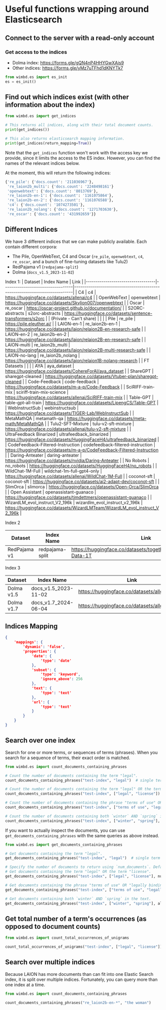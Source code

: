 Useful functions wrapping around Elasticsearch
==============================================

Connect to the server with a read-only account
----------------------------------------------

### Get access to the indices
* Dolma index: https://forms.gle/gQN4nP4HHYGwXAis9
* Other indices: https://forms.gle/yMz7uTFhd1dKNYTk7


```Python
from wimbd.es import es_init
es = es_init()
```

Find out which indices exist (with other information about the index)
---------------------------------------------------------------------
```Python
from wimbd.es import get_indices

# This returns all indices, along with their total document counts.
print(get_indices())

# This also returns elasticsearch mapping information.
print(get_indices(return_mapping=True))
```

Note that the `get_indices` function won't work with the access key we provide,
since it limits the access to the ES index.
However, you can find the names of the relevant indices below.

At the moment, this will return the following indices:
```Python
{'re_pile': {'docs.count': '211036967'},
 're_laion2b_multi': {'docs.count': '2248498161'}
 'openwebtext': {'docs.count': '8013769'},
 're_laion2b-en-1': {'docs.count': '1161075864'},
 're_laion2b-en-2': {'docs.count': '1161076588'},
 'c4': {'docs.count': '1074273501'},
 're_laion2b_nolang': {'docs.count': '1271703630'},
 're_oscar': {'docs.count': '431992659'}}
```

Different Indices
-----------------
We have 3 different indices that we can make publicly available. Each contain different corpora:
* The Pile, OpenWebText, C4 and Oscar (`re_pile`, `openwebtext`, `c4`, `re_oscar`, and a bunch of fine-tuning datasets like Tulu2)
* RedPajama v1 (`redpajama-split`)
* Dolma (`docs_v1.5_2023-11-02`)


Index 1:
| Dataset                           | Index Name                            | Link                                                                        |
|-----------------------------------|-----------------------------------|-----------------------------------------------------------------------------|
| C4                                | c4                                | https://huggingface.co/datasets/allenai/c4                                  |
| OpenWebText                       | openwebtext                       | https://huggingface.co/datasets/Skylion007/openwebtext                      |
| Oscar                             | re_oscar                          | https://oscar-project.github.io/documentation/                              |
| S2ORC-abstracts                   | s2orc-abstracts                   | https://huggingface.co/datasets/sentence-transformers/s2orc                 |
| (Private - Can't share)           |                                   |                                                                             |
| Pile                              | re_pile                           | https://pile.eleuther.ai/                                                   |
| LAION-en-1                        | re_laion2b-en-1                   | https://huggingface.co/datasets/laion/relaion2B-en-research-safe            |
| LAION-en-2                        | re_laion2b-en-2                   | https://huggingface.co/datasets/laion/relaion2B-en-research-safe            |
| LAION-multi                       | re_laion2b_multi                  | https://huggingface.co/datasets/laion/relaion2B-multi-research-safe         |
| LAION-no-lang                     | re_laion2b_nolang                 | https://huggingface.co/datasets/laion/relaion1B-nolang-research             |
| FT Datasets                       |                                   |                                                                             |
| AYA                               | aya_dataset                       | https://huggingface.co/datasets/CohereForAI/aya_dataset                     |
| ShareGPT                          | sharegpt-cleaned                  | https://huggingface.co/datasets/Vtuber-plan/sharegpt-cleaned                |
| Code-Feedback                     | code-feedback                     | https://huggingface.co/datasets/m-a-p/Code-Feedback                         |
| SciRIFF-train-mix                 | sciriff-train-mix-science         | https://huggingface.co/datasets/allenai/SciRIFF-train-mix                   |
| Table-GPT                         | table-gpt-all-train               | https://huggingface.co/datasets/LipengCS/Table-GPT                          |
| WebInstructSub                    | webinstructsub                    | https://huggingface.co/datasets/TIGER-Lab/WebInstructSub                    |
| MetaMathQA                        | metamath-qa                       | https://huggingface.co/datasets/meta-math/MetaMathQA                        |
| Tulu2-SFT-Mixture                 | tulu-v2-sft-mixture               | https://huggingface.co/datasets/allenai/tulu-v2-sft-mixture                 |
| UltraFeedback Binarized           | ultrafeedback_binarized           | https://huggingface.co/datasets/HuggingFaceH4/ultrafeedback_binarized       |
| CodeFeedback-Filtered-Instruction | codefeedback-filtered-instruction | https://huggingface.co/datasets/m-a-p/CodeFeedback-Filtered-Instruction     |
| Daring-Anteater                   | daring-anteater                   | https://huggingface.co/datasets/nvidia/Daring-Anteater                      |
| No Robots                         | no_robots                         | https://huggingface.co/datasets/HuggingFaceH4/no_robots                     |
| WildChat-1M-Full                  | wildchat-1m-full-gpt4-only        | https://huggingface.co/datasets/allenai/WildChat-1M-Full                    |
| coconot-sft                       | coconot-sft                       | https://huggingface.co/datasets/ai2-adapt-dev/coconot-sft                   |
| SlimOrca                          | slimorca                          | https://huggingface.co/datasets/Open-Orca/SlimOrca                          |
| Open Assistant                    | openassistant-guanaco             | https://huggingface.co/datasets/timdettmers/openassistant-guanaco           |
| WizardLM_evol_instruct_V2_196k    | wizardlm_evol_instruct_v2_196k    | https://huggingface.co/datasets/WizardLMTeam/WizardLM_evol_instruct_V2_196k |



Index 2

| Dataset      | Index Name      | Link                                                               |
|--------------|-----------------|--------------------------------------------------------------------|
| RedPajama v1 | redpajama-split | https://huggingface.co/datasets/togethercomputer/RedPajama-Data-1T |

Index 3

| Dataset    | Index Name           | Link                                          |
|------------|----------------------|-----------------------------------------------|
| Dolma v1.5 | docs_v1.5_2023-11-02 | https://huggingface.co/datasets/allenai/dolma |
| Dolma v1.7 | docs_v1.7_2024-06-04 | https://huggingface.co/datasets/allenai/dolma |

Indices Mapping
---------------
```json
{
    'mappings': {
        'dynamic': 'false',
        'properties': {
            'date': {
                'type': 'date'
            },
            'subset': {
                'type': 'keyword', 
                'ignore_above': 256
            },
            'text': {
                'type': 'text'
            },
            'url': {
                'type': 'text'
            }
        }
    }
}
```
 
Search over one index
---------------------

Search for one or more terms, or sequences of terms (phrases). When you search for
a sequence of terms, their exact order is matched. 

```Python
from wimbd.es import count_documents_containing_phrases

# Count the number of documents containing the term "legal".
count_documents_containing_phrases("test-index", "legal")  # single term

# Count the number of documents containing the term "legal" OR the term "license".
count_documents_containing_phrases("test-index", ["legal", "license"])  # list of terms

# Count the number of documents containing the phrase "terms of use" OR "legally binding".
count_documents_containing_phrases("test-index", ["terms of use", "legally binding"])  # list of word sequences

# Count the number of documents containing both `winter` AND `spring` in the text.
count_documents_containing_phrases("test-index", ["winter", "spring"], all_phrases=True)
```

If you want to actually inspect the documents, you can use `get_documents_containing_phrases` with the same queries as above instead.

```Python
from wimbd.es import get_documents_containing_phrases

# Get documents containing the term "legal".
get_documents_containing_phrases("test-index", "legal")  # single term

# Specify the number of documents to return using `num_documents`. Default is 10.
# Get documents containing the term "legal" OR the term "license".
get_documents_containing_phrases("test-index", ["legal", "license"], num_documents=50)  # list of terms

# Get documents containing the phrase "terms of use" OR "legally binding".
get_documents_containing_phrases("test-index", ["terms of use", "legally binding"])  # list of word sequences

# Get documents containing both `winter` AND `spring` in the text.
get_documents_containing_phrases("test-index", ["winter", "spring"], all_phrases=True)
```

Get total number of a term's occurrences (as opposed to document counts)
------------------------------------------------------------------------
```Python
from wimbd.es import count_total_occurrences_of_unigrams

count_total_occurrences_of_unigrams("test-index", ["legal", "license"])
```

Search over multiple indices
----------------------------

Because LAION has more documents than can fit into one Elastic Search index, it is split over multiple indices.
Fortunately, you can query more than one index at a time.

```Python
from wimbd.es import count_documents_containing_phrases

count_documents_containing_phrases("re_laion2b-en-*", "the woman")
```
